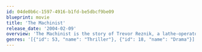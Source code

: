 ```yaml
---
id: 04de0b6c-1597-4916-b1fd-be5dbcf9be09
blueprint: movie
title: 'The Machinist'
release_date: '2004-02-09'
overview: 'The Machinist is the story of Trevor Reznik, a lathe-operator who is dying of insomnia. In a machine shop, occupational hazards are bad enough under normal circumstances; yet for Trevor the risks are compounded by fatigue. Trevor has lost the ability to sleep. This is no ordinary insomnia...'
genres: '[{"id": 53, "name": "Thriller"}, {"id": 18, "name": "Drama"}]'
---
```

